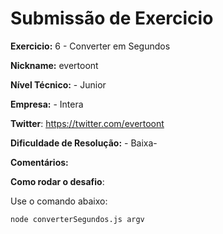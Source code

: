 # Submissão de Exercicio

**Exercicio:** 6 - Converter em Segundos

**Nickname:** evertoont

**Nível Técnico:** - Junior

**Empresa:** - Intera

**Twitter**: https://twitter.com/evertoont

**Dificuldade de Resolução:** - Baixa-

**Comentários:**

**Como rodar o desafio**:

Use o comando abaixo:

```bash
node converterSegundos.js argv
```
